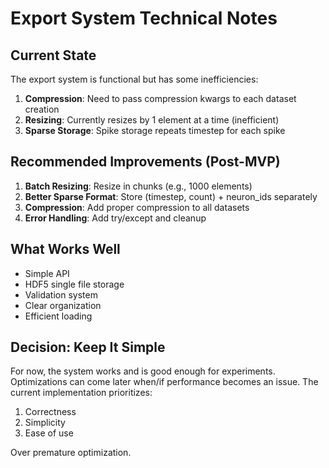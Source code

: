 # Export System Technical Notes

## Current State

The export system is functional but has some inefficiencies:

1. **Compression**: Need to pass compression kwargs to each dataset creation
2. **Resizing**: Currently resizes by 1 element at a time (inefficient)
3. **Sparse Storage**: Spike storage repeats timestep for each spike

## Recommended Improvements (Post-MVP)

1. **Batch Resizing**: Resize in chunks (e.g., 1000 elements)
2. **Better Sparse Format**: Store (timestep, count) + neuron_ids separately
3. **Compression**: Add proper compression to all datasets
4. **Error Handling**: Add try/except and cleanup

## What Works Well

- Simple API
- HDF5 single file storage
- Validation system
- Clear organization
- Efficient loading

## Decision: Keep It Simple

For now, the system works and is good enough for experiments. Optimizations can come later when/if performance becomes an issue. The current implementation prioritizes:

1. Correctness
2. Simplicity  
3. Ease of use

Over premature optimization.